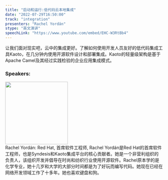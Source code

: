```yaml
---
title: "启动和运行:低代码云本地集成"
date: "2022-07-29T16:50:00"
track: "integration"
presenters: "Rachel Yordán"
stype: "英文演讲"
speechLink: "https://www.youtube.com/embed/EHC-W3RtBb4"
---
```

让我们面对现实吧，云中的集成更好。了解如何使用开发人员友好的低代码集成工具Kaoto，在几分钟内使用开源软件设计和部署集成。Kaoto的轻量级架构是基于Apache Camel及其经过实践检验的企业应用集成模式。
 ### Speakers: 
 <img src="images/speaker/1229.png" width="200" /><br>Rachel Yordán: Red Hat, 首席软件工程师, Rachel Yordán是Red Hat的首席软件工程师，也是Syndesis和Kaoto集成平台的核心贡献者。她是一个非营利组织的负责人，该组织开发并倡导在时尚和纺织行业使用开源软件。Rachel原本学的是化学专业，她十几岁和大学的大部分时间都是为了好玩而编写代码。她现在已经在网络开发领域工作了十多年。她也喜欢键盘和狗。

 